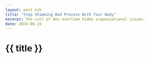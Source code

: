 ```yaml
---
layout: post.njk
title: "Stop Shimming Bad Process With Your Body"
excerpt: The cult of dev overtime hides organizational issues.
date: 2024-06-19
---
```

# {{ title }}